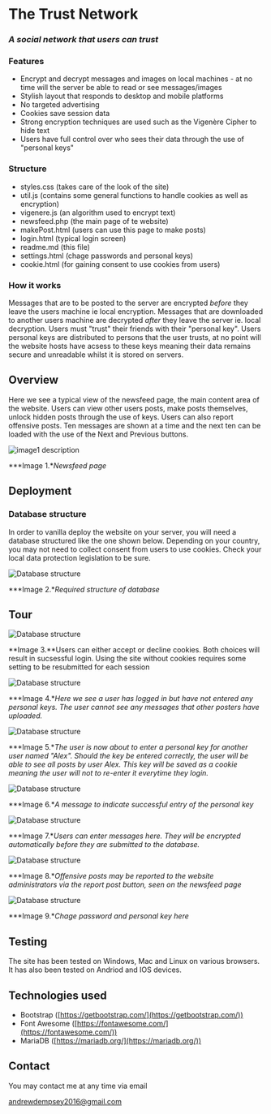 # The Trust Network #

### *A social network that users can trust* ###

### Features

- Encrypt and decrypt messages and images on local machines - at no time will the server be able to read or see messages/images
- Stylish layout that responds to desktop and mobile platforms
- No targeted advertising
- Cookies save session data
- Strong encryption techniques are used such as the Vigenère Cipher to hide text
- Users have full control over who sees their data through the use of "personal keys"

### Structure

- styles.css (takes care of the look of the site)
- util.js (contains some general functions to handle cookies as well as encryption)
- vigenere.js (an algorithm used to encrypt text)
- newsfeed.php (the main page of te website)
- makePost.html (users can use this page to make posts)
- login.html (typical login screen)
- readme.md (this file)
- settings.html (chage passwords and personal keys)
- cookie.html (for gaining consent to use cookies from users)

### How it works

Messages that are to be posted to the server are encrypted *before* they leave the users machine ie local encryption. Messages that are downloaded to another users machine are decrypted *after* they leave the server ie. local decryption. Users must "trust" their friends with their "personal key". Users personal keys are distributed to persons that the user trusts, at no point will the website hosts have acsess to these keys meaning their data remains secure and unreadable whilst it is stored on servers.

## Overview

Here we see a typical view of the newsfeed page, the main content area of the website. Users can view other users posts, make posts themselves, unlock hidden posts through the use of keys. Users can also report offensive posts. Ten messages are shown at a time and the next ten can be loaded with the use of the Next and Previous buttons.

![image1 description](resources/readme_files/typview.png)

***Image 1.**Newsfeed page*

## Deployment

### Database structure

In order to vanilla deploy the website on your server, you will need a database structured like the one shown below. Depending on your country, you may not need to collect consent from users to use cookies. Check your local data protection legislation to be sure.

![Database structure](resources/readme_files/dbview.png)

***Image 2.**Required structure of database*

## Tour

![Database structure](resources/readme_files/cookie.png)

**Image 3.**Users can either accept or decline cookies. Both choices will result in sucsessful login. Using the site without cookies requires some setting to be resubmitted for each session

![Database structure](resources/readme_files/lock.png)

***Image 4.**Here we see a user has logged in but have not entered any personal keys. The user cannot see any messages that other posters have uploaded.*

![Database structure](resources/readme_files/key.png)

***Image 5.**The user is now about to enter a personal key for another user named "Alex". Should the key be entered correctly, the user will be able to see all posts by user Alex. This key will be saved as a cookie meaning the user will not to re-enter it everytime they login.*

![Database structure](resources/readme_files/trust.png)

***Image 6.**A message to indicate successful entry of the personal key*

![Database structure](resources/readme_files/post.png)

***Image 7.**Users can enter messages here. They will be encrypted automatically before they are submitted to the database.*

![Database structure](resources/readme_files/report.png)

***Image 8.**Offensive posts may be reported to the website administrators via the report post button, seen on the newsfeed page*

![Database structure](resources/readme_files/settings.png)

***Image 9.**Chage password and personal key here*

## Testing

The site has been tested on Windows, Mac and Linux on various browsers. It has also been tested on Andriod and IOS devices.

## Technologies used

- Bootstrap ([https://getbootstrap.com/](https://getbootstrap.com/))
- Font Awesome ([https://fontawesome.com/](https://fontawesome.com/))
- MariaDB ([https://mariadb.org/](https://mariadb.org/))

## Contact

You may contact me at any time via email

[andrewdempsey2016@gmail.com](andrewdempsey2016@gmail.com)




